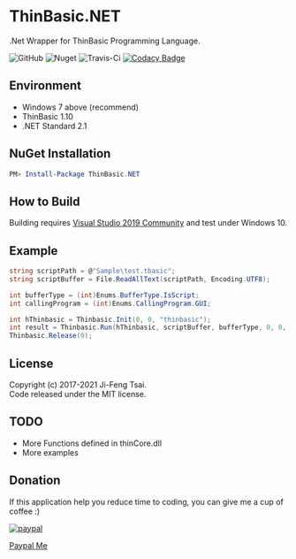 # ThinBasic.NET

.Net Wrapper for ThinBasic Programming Language.

![GitHub](https://img.shields.io/github/license/jiowcl/ThinBasic.NET.svg)
![Nuget](https://img.shields.io/nuget/v/ThinBasic.NET)
![Travis-Ci](https://travis-ci.com/jiowcl/ThinBasic.NET.svg?branch=master)
[![Codacy Badge](https://app.codacy.com/project/badge/Grade/c5cd6aeb809142018010cca36f2ea46c)](https://www.codacy.com/gh/jiowcl/ThinBasic.NET/dashboard?utm_source=github.com&amp;utm_medium=referral&amp;utm_content=jiowcl/ThinBasic.NET&amp;utm_campaign=Badge_Grade)

## Environment

- Windows 7 above (recommend)  
- ThinBasic 1.10  
- .NET Standard 2.1  

## NuGet Installation

```powershell
PM> Install-Package ThinBasic.NET
```

## How to Build

Building requires [Visual Studio 2019 Community](https://visualstudio.microsoft.com/vs/community/) and test under Windows 10.

## Example

```csharp
string scriptPath = @"Sample\test.tbasic";
string scriptBuffer = File.ReadAllText(scriptPath, Encoding.UTF8);

int bufferType = (int)Enums.BufferType.IsScript;
int callingProgram = (int)Enums.CallingProgram.GUI;

int hThinbasic = Thinbasic.Init(0, 0, "thinbasic");
int result = Thinbasic.Run(hThinbasic, scriptBuffer, bufferType, 0, 0, 0, 0, callingProgram, 0);
Thinbasic.Release(0);
```

## License

Copyright (c) 2017-2021 Ji-Feng Tsai.  
Code released under the MIT license.  

## TODO

- More Functions defined in thinCore.dll  
- More examples  

## Donation

If this application help you reduce time to coding, you can give me a cup of coffee :)

[![paypal](https://www.paypalobjects.com/en_US/TW/i/btn/btn_donateCC_LG.gif)](https://www.paypal.com/cgi-bin/webscr?cmd=_s-xclick&hosted_button_id=3RNMD6Q3B495N&source=url)

[Paypal Me](https://paypal.me/jiowcl?locale.x=zh_TW)
